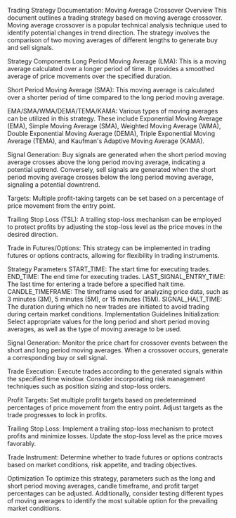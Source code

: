 Trading Strategy Documentation: Moving Average Crossover
Overview
This document outlines a trading strategy based on moving average crossover. Moving average crossover is a popular technical analysis technique used to identify potential changes in trend direction. The strategy involves the comparison of two moving averages of different lengths to generate buy and sell signals.

Strategy Components
Long Period Moving Average (LMA): This is a moving average calculated over a longer period of time. It provides a smoothed average of price movements over the specified duration.

Short Period Moving Average (SMA): This moving average is calculated over a shorter period of time compared to the long period moving average.

EMA/SMA/WMA/DEMA/TEMA/KAMA: Various types of moving averages can be utilized in this strategy. These include Exponential Moving Average (EMA), Simple Moving Average (SMA), Weighted Moving Average (WMA), Double Exponential Moving Average (DEMA), Triple Exponential Moving Average (TEMA), and Kaufman's Adaptive Moving Average (KAMA).

Signal Generation: Buy signals are generated when the short period moving average crosses above the long period moving average, indicating a potential uptrend. Conversely, sell signals are generated when the short period moving average crosses below the long period moving average, signaling a potential downtrend.

Targets: Multiple profit-taking targets can be set based on a percentage of price movement from the entry point.

Trailing Stop Loss (TSL): A trailing stop-loss mechanism can be employed to protect profits by adjusting the stop-loss level as the price moves in the desired direction.

Trade in Futures/Options: This strategy can be implemented in trading futures or options contracts, allowing for flexibility in trading instruments.

Strategy Parameters
START_TIME: The start time for executing trades.
END_TIME: The end time for executing trades.
LAST_SIGNAL_ENTRY_TIME: The last time for entering a trade before a specified halt time.
CANDLE_TIMEFRAME: The timeframe used for analyzing price data, such as 3 minutes (3M), 5 minutes (5M), or 15 minutes (15M).
SIGNAL_HALT_TIME: The duration during which no new trades are initiated to avoid trading during certain market conditions.
Implementation Guidelines
Initialization: Select appropriate values for the long period and short period moving averages, as well as the type of moving average to be used.

Signal Generation: Monitor the price chart for crossover events between the short and long period moving averages. When a crossover occurs, generate a corresponding buy or sell signal.

Trade Execution: Execute trades according to the generated signals within the specified time window. Consider incorporating risk management techniques such as position sizing and stop-loss orders.

Profit Targets: Set multiple profit targets based on predetermined percentages of price movement from the entry point. Adjust targets as the trade progresses to lock in profits.

Trailing Stop Loss: Implement a trailing stop-loss mechanism to protect profits and minimize losses. Update the stop-loss level as the price moves favorably.

Trade Instrument: Determine whether to trade futures or options contracts based on market conditions, risk appetite, and trading objectives.

Optimization
To optimize this strategy, parameters such as the long and short period moving averages, candle timeframe, and profit target percentages can be adjusted. Additionally, consider testing different types of moving averages to identify the most suitable option for the prevailing market conditions.